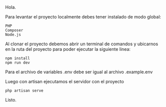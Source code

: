 Hola.

Para levantar el proyecto localmente debes tener instalado de modo global:

    PHP
    Composer
    Node.js

Al clonar el proyecto debemos abrir un terminal de comandos y ubicarnos en la ruta del proyecto para poder ejecutar la siguiente linea:

    npm install
    npm run dev


Para el archivo de variables .env debe ser igual al archivo .example.env


Luego con artisan ejecutamos el servidor con el proyecto

    php artisan serve


Listo.
